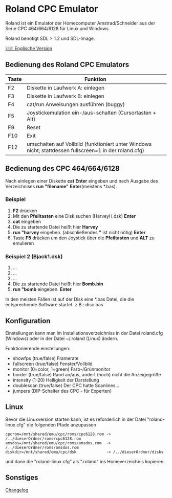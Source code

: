 # Roland CPC Emulator
Roland ist ein Emulator der Homecomputer Amstrad/Schneider aus der Serie CPC 464/664/6128
für Linux und Windows.

Roland benötigt SDL > 1.2 und SDL-Image.

[:us: Englische Version](https://github.com/raldus/roland/blob/master/README.md)

## Bedienung des Roland CPC Emulators
Taste|Funktion
-----|--------
F2|Diskette in Laufwerk A: einlegen
F3|Diskette in Laufwerk B: einlegen
F4|cat/run Anweisungen ausführen (buggy)
F5|Joystickemulation ein-/aus-schalten (Cursortasten + Alt)
F9|Reset
F10|Exit
F12|umschalten auf Vollbild (funktioniert unter Windows nicht; stattdessen fullscreen=1 in der roland.cfg)

## Bedienung des CPC 464/664/6128
Nach einlegen einer Diskette **cat** **Enter** eingeben und
nach Ausgabe des Verzeichnises **run "filename"** **Enter**(meistens *.bas).

### Beispiel

1. **F2** drücken
2. Mit den **Pfeiltasten** eine Disk suchen (HarveyH.dsk) **Enter**
3. **cat** eingeben
4. Die zu startende Datei heißt hier **Harvey**
5. **run "harvey** eingeben. (abschließendes **"** ist nicht nötig) **Enter**
6. Taste **F5** drücken um den Joystick über die **Pfeiltasten** und **ALT** zu emulieren

### Beispiel 2 (Bjack1.dsk)

1. ...
2. ...
3. ...
4. Die zu startende Datei heißt hier **Bomb.bin**
5. **run "bomb** eingeben. **Enter**

In den meisten Fällen ist auf der Disk eine *.bas Datei, die die
entsprechende Software startet. z.B.: disc.bas

## Konfiguration
Einstellungen kann man im Installationsverzeichniss in der Datei
roland.cfg (Windows) oder in der Datei ~/.roland (Linux) ändern.

Funktionierende einstellungen:
* showfps    (true/false) Framerate
* fullscreen (true/false) Fenster/Vollbild
* monitor    (0=color, 1=green) Farb-/Grünmonitor
* border     (true/false) Rand an/aus, andert (noch) nicht die Anzeigegröße
* intensity  (1-20) Helligkeit der Darstellung
* doublescan (true/false) Der CPC hatte Scanlines...
* jumpers    (DIP-Schalter des CPC - für Experten)

## Linux
Bevor die Linuxversion starten kann, ist es reforderlich in der Datei "roland-linux.cfg" die folgenden
Pfade anzupassen
```text
cpcrom=/mnt/shared/emu/cpc/roms/cpc6128.rom -> /../dieserOrdner/roms/cpc6128.rom
amsdos=/mnt/shared/emu/cpc/roms/amsdos.rom  -> /../dieserOrdner/roms/amsdos.rom
diskdir=/mnt/shared/emu/cpc/dsk             -> /../dieserOrdner/disks
```
und dann die "roland-linux.cfg" als ".roland" ins Homeverzeichnis kopieren.

## Sonstiges
[Changelog](https://github.com/raldus/roland/blob/master/CHANGELOG.md)
